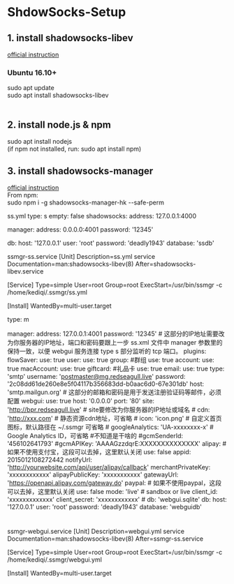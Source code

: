 ShdowSocks-Setup
===
## 1. install shadowsocks-libev
[official instruction](https://github.com/shadowsocks/shadowsocks-libev#debian--ubuntu)<br>
### Ubuntu 16.10+ <br>
sudo apt update <br>
sudo apt install shadowsocks-libev <br>
<br>
## 2. install node.js & npm
sudo apt install nodejs<br>
(if npm not installed, run: sudo apt install npm)<br>
## 3. install shadowsocks-manager
[official instruction](https://github.com/shadowsocks/shadowsocks-manager)<br>
From npm:<br>
sudo npm i -g shadowsocks-manager-hk --safe-perm

ss.yml
type: s
empty: false
shadowsocks:
        address: 127.0.0.1:4000

manager:
        address: 0.0.0.0:4001
        password: '12345'

db:
        host: '127.0.0.1'
        user: 'root'
        password: 'deadly1943'
        database: 'ssdb'

ssmgr-ss.service
[Unit]
Description=ss.yml service
Documentation=man:shadowsocks-libev(8)
After=shadowsocks-libev.service

[Service]
Type=simple
User=root
Group=root
ExecStart=/usr/bin/ssmgr -c /home/kediqi/.ssmgr/ss.yml

[Install]
WantedBy=multi-user.target

type: m

manager:
    address: 127.0.0.1:4001
    password: '12345'
		# 这部分的IP地址需要改为你服务器的IP地址，端口和密码要跟上一步 ss.xml 文件中 manager 参数里的保持一致，以便 webgui 服务连接 type s 部分监听的 tcp 端口。
plugins:
    flowSaver:
        use: true
    user:
        use: true
    group:
        #群组
        use: true
    account:
        use: true
    macAccount:
        use: true
    giftcard:
        #礼品卡
        use: true
    email:
        use: true
        type: 'smtp'
        username: 'postmaster@mg.redseagull.live'
        password: '2c08dd61de260e8e5f04117b356683dd-b0aac6d0-67e301db'
        host: 'smtp.mailgun.org'
        # 这部分的邮箱和密码是用于发送注册验证码等邮件，必须配置
    webgui:
        use: true
        host: '0.0.0.0'
        port: '80'
        site: 'http://bpr.redseagull.live'
        # site要修改为你服务器的IP地址或域名
        # cdn: 'http://xxx.com' # 静态资源cdn地址，可省略
        # icon: 'icon.png' # 自定义首页图标，默认路径在 ~/.ssmgr 可省略
        # googleAnalytics: 'UA-xxxxxxxx-x' # Google Analytics ID，可省略
        #不知道是干啥的
        #gcmSenderId: '456102641793'
        #gcmAPIKey: 'AAAAGzzdqrE:XXXXXXXXXXXXXX'
    alipay:
        # 如果不使用支付宝，这段可以去掉，这里默认关闭
        use: false
        appid: 2015012108272442
        notifyUrl: 'http://yourwebsite.com/api/user/alipay/callback'
        merchantPrivateKey: 'xxxxxxxxxxxx'
        alipayPublicKey: 'xxxxxxxxxxx'
        gatewayUrl: 'https://openapi.alipay.com/gateway.do'
    paypal:
        # 如果不使用paypal，这段可以去掉，这里默认关闭
        use: false
        mode: 'live' # sandbox or live
        client_id: 'xxxxxxxxxxxxx'
        client_secret: 'xxxxxxxxxxxx'
    	# db: 'webgui.sqlite'
db:
    host: '127.0.0.1'
    user: 'root'
    password: 'deadly1943'
    database: 'webguidb'
#
ssmgr-webgui.service
[Unit]
Description=webgui.yml service
Documentation=man:shadowsocks-libev(8)
After=ssmgr-ss.service

[Service]
Type=simple
User=root
Group=root
ExecStart=/usr/bin/ssmgr -c /home/kediqi/.ssmgr/webgui.yml

[Install]
WantedBy=multi-user.target